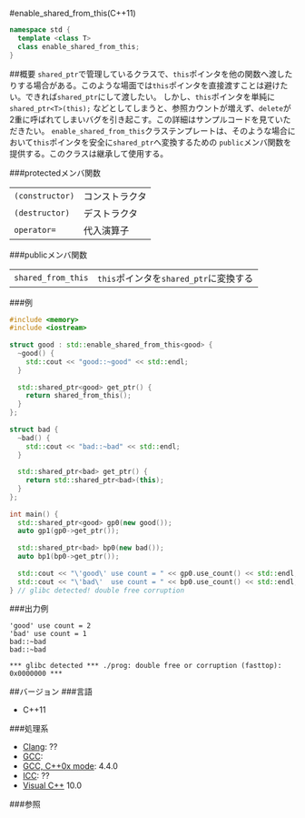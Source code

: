 #enable_shared_from_this(C++11)
```cpp
namespace std {
  template <class T>
  class enable_shared_from_this;
}
```

##概要
`shared_ptr`で管理しているクラスで、`this`ポインタを他の関数へ渡したりする場合がある。このような場面では`this`ポインタを直接渡すことは避けたい。できれば`shared_ptr`にして渡したい。
しかし、`this`ポインタを単純に `shared_ptr<T>(this);` などとしてしまうと、参照カウントが増えず、`delete`が2重に呼ばれてしまいバグを引き起こす。この詳細はサンプルコードを見ていただきたい。
`enable_shared_from_this`クラステンプレートは、そのような場合において`this`ポインタを安全に`shared_ptr`へ変換するための `public`メンバ関数を提供する。このクラスは継承して使用する。

###protectedメンバ関数

| | |
|----------------------------|-----------------------|
| `(constructor)` | コンストラクタ |
| `(destructor)` | デストラクタ |
| `operator=` | 代入演算子 |

###publicメンバ関数

| | |
|-------------------------------|------------------------------------------------------------------------|
| `shared_from_this` | `this`ポインタを`shared_ptr`に変換する |


###例
```cpp
#include <memory>
#include <iostream>
 
struct good : std::enable_shared_from_this<good> {
  ~good() {
    std::cout << "good::~good" << std::endl;
  }
 
  std::shared_ptr<good> get_ptr() {
    return shared_from_this();
  }
};
 
struct bad {
  ~bad() {
    std::cout << "bad::~bad" << std::endl;
  }
 
  std::shared_ptr<bad> get_ptr() {
    return std::shared_ptr<bad>(this);
  }
};
 
int main() {
  std::shared_ptr<good> gp0(new good());
  auto gp1(gp0->get_ptr());
 
  std::shared_ptr<bad> bp0(new bad());
  auto bp1(bp0->get_ptr());
 
  std::cout << "\'good\' use count = " << gp0.use_count() << std::endl;
  std::cout << "\'bad\'  use count = " << bp0.use_count() << std::endl;
} // glibc detected! double free corruption
```

###出力例
```
'good' use count = 2
'bad' use count = 1
bad::~bad
bad::~bad

*** glibc detected *** ./prog: double free or corruption (fasttop): 0x0000000 ***
```

##バージョン
###言語
- C++11

###処理系
- [Clang](/implementation#clang.md): ??
- [GCC](/implementation#gcc.md): 
- [GCC, C++0x mode](/implementation#gcc.md): 4.4.0
- [ICC](/implementation#icc.md): ??
- [Visual C++](/implementation#visual_cpp.md) 10.0


###参照

